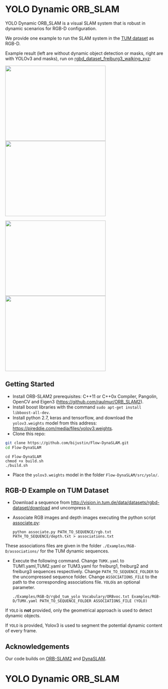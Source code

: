 # YOLO Dynamic ORB_SLAM

YOLO Dynamic ORB_SLAM is a visual SLAM system that is robust in dynamic scenarios for RGB-D configuration.

We provide one example to run the SLAM system in the [TUM dataset](http://projects.asl.ethz.ch/datasets/doku.php?id=kmavvisualinertialdatasets) as RGB-D.

Example result (left are without dynamic object detection or masks, right are with YOLOv3 and masks), run on [rgbd_dataset_freiburg3_walking_xyz](https://vision.in.tum.de/data/datasets/rgbd-dataset/download):

<img src="https://github.com/bijustin/Flow-DynaSLAM/blob/master/imgs/Dyna_NOyolo.png" width="320" height="240"> <img src="https://github.com/bijustin/Flow-DynaSLAM/blob/master/imgs/Dyna_yolo.png" width="320" height="240">

<img src="https://github.com/bijustin/Flow-DynaSLAM/blob/master/imgs/SLAM_NOyolo.png" width="320" height="240"> <img src="https://github.com/bijustin/Flow-DynaSLAM/blob/master/imgs/SLAM_yolo.png" width="320" height="240">

## Getting Started
- Install ORB-SLAM2 prerequisites: C++11 or C++0x Compiler, Pangolin, OpenCV and Eigen3  (https://github.com/raulmur/ORB_SLAM2).
- Install boost libraries with the command `sudo apt-get install libboost-all-dev`.
- Install python 2.7, keras and tensorflow, and download the `yolov3.weights` model from this address: https://pjreddie.com/media/files/yolov3.weights. 
- Clone this repo:
```bash
git clone https://github.com/bijustin/Flow-DynaSLAM.git
cd Flow-DynaSLAM
```
```
cd Flow-DynaSLAM
chmod +x build.sh
./build.sh
```
- Place the `yolov3.weights` model in the folder `Flow-DynaSLAM/src/yolo/`.

## RGB-D Example on TUM Dataset
- Download a sequence from http://vision.in.tum.de/data/datasets/rgbd-dataset/download and uncompress it.

- Associate RGB images and depth images executing the python script [associate.py](http://vision.in.tum.de/data/datasets/rgbd-dataset/tools):

  ```
  python associate.py PATH_TO_SEQUENCE/rgb.txt PATH_TO_SEQUENCE/depth.txt > associations.txt
  ```
These associations files are given in the folder `./Examples/RGB-D/associations/` for the TUM dynamic sequences.

- Execute the following command. Change `TUMX.yaml` to TUM1.yaml,TUM2.yaml or TUM3.yaml for freiburg1, freiburg2 and freiburg3 sequences respectively. Change `PATH_TO_SEQUENCE_FOLDER` to the uncompressed sequence folder. Change `ASSOCIATIONS_FILE` to the path to the corresponding associations file. `YOLO`is an optional parameter.

  ```
  ./Examples/RGB-D/rgbd_tum_yolo Vocabulary/ORBvoc.txt Examples/RGB-D/TUMX.yaml PATH_TO_SEQUENCE_FOLDER ASSOCIATIONS_FILE (YOLO)
  ```
  
If `YOLO` is **not** provided, only the geometrical approach is used to detect dynamic objects. 

If `YOLO` is provided, Yolov3 is used to segment the potential dynamic content of every frame. 

## Acknowledgements
Our code builds on [ORB-SLAM2](https://github.com/raulmur/ORB_SLAM2) and [DynaSLAM](https://github.com/BertaBescos/DynaSLAM).

# YOLO Dynamic ORB_SLAM
